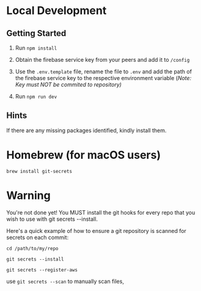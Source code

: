 # Local Development

## Getting Started
1. Run `npm install`

2. Obtain the firebase service key from your peers and add it to `/config`

3. Use the `.env.template` file, rename the file to `.env` and add the path of the firebase service key to the respective environment variable (*Note: Key must NOT be commited to repository)*

4. Run `npm run dev`

## Hints

If there are any missing packages identified, kindly install them.

# Homebrew (for macOS users)
`brew install git-secrets`

# Warning
You're not done yet! You MUST install the git hooks for every repo that you wish to use with git secrets --install.

Here's a quick example of how to ensure a git repository is scanned for secrets on each commit:

`cd /path/to/my/repo`

`git secrets --install`

`git secrets --register-aws`

use `git secrets --scan` to manually scan files, 
